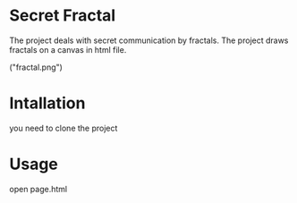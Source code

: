 # Secret Fractal

The project deals with secret communication by fractals. 
The project draws fractals on a canvas in html file.

("fractal.png")

# Intallation
you need to clone the project

# Usage
open page.html
